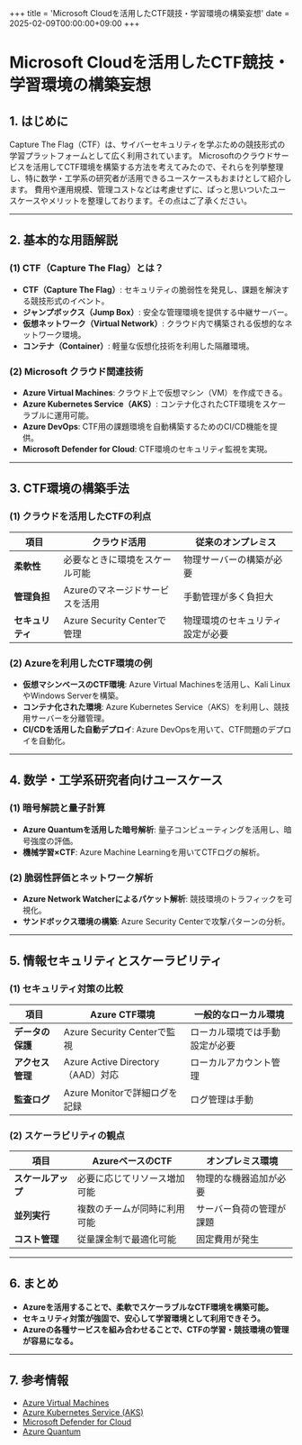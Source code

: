 +++
title = 'Microsoft Cloudを活用したCTF競技・学習環境の構築妄想'
date = 2025-02-09T00:00:00+09:00
+++

# Microsoft Cloudを活用したCTF競技・学習環境の構築妄想

## 1. はじめに

Capture The Flag（CTF）は、サイバーセキュリティを学ぶための競技形式の学習プラットフォームとして広く利用されています。
Microsoftのクラウドサービスを活用してCTF環境を構築する方法を考えてみたので、それらを列挙整理し、特に数学・工学系の研究者が活用できるユースケースもおまけとして紹介します。
費用や運用規模、管理コストなどは考慮せずに、ぱっと思いついたユースケースやメリットを整理しております。その点はご了承ください。

---

## 2. 基本的な用語解説

### **(1) CTF（Capture The Flag）とは？**
- **CTF（Capture The Flag）**: セキュリティの脆弱性を発見し、課題を解決する競技形式のイベント。
- **ジャンプボックス（Jump Box）**: 安全な管理環境を提供する中継サーバー。
- **仮想ネットワーク（Virtual Network）**: クラウド内で構築される仮想的なネットワーク環境。
- **コンテナ（Container）**: 軽量な仮想化技術を利用した隔離環境。

### **(2) Microsoft クラウド関連技術**
- **Azure Virtual Machines**: クラウド上で仮想マシン（VM）を作成できる。
- **Azure Kubernetes Service（AKS）**: コンテナ化されたCTF環境をスケーラブルに運用可能。
- **Azure DevOps**: CTF用の課題環境を自動構築するためのCI/CD機能を提供。
- **Microsoft Defender for Cloud**: CTF環境のセキュリティ監視を実現。

---

## 3. CTF環境の構築手法

### **(1) クラウドを活用したCTFの利点**
| 項目 | クラウド活用 | 従来のオンプレミス |
|------|-----------------|----------------|
| **柔軟性** | 必要なときに環境をスケール可能 | 物理サーバーの構築が必要 |
| **管理負担** | Azureのマネージドサービスを活用 | 手動管理が多く負担大 |
| **セキュリティ** | Azure Security Centerで管理 | 物理環境のセキュリティ設定が必要 |

### **(2) Azureを利用したCTF環境の例**
- **仮想マシンベースのCTF環境**: Azure Virtual Machinesを活用し、Kali LinuxやWindows Serverを構築。
- **コンテナ化された環境**: Azure Kubernetes Service（AKS）を利用し、競技用サーバーを分離管理。
- **CI/CDを活用した自動デプロイ**: Azure DevOpsを用いて、CTF問題のデプロイを自動化。

---

## 4. 数学・工学系研究者向けユースケース

### **(1) 暗号解読と量子計算**
- **Azure Quantumを活用した暗号解析**: 量子コンピューティングを活用し、暗号強度の評価。
- **機械学習×CTF**: Azure Machine Learningを用いてCTFログの解析。

### **(2) 脆弱性評価とネットワーク解析**
- **Azure Network Watcherによるパケット解析**: 競技環境のトラフィックを可視化。
- **サンドボックス環境の構築**: Azure Security Centerで攻撃パターンの分析。

---

## 5. 情報セキュリティとスケーラビリティ

### **(1) セキュリティ対策の比較**
| 項目 | Azure CTF環境 | 一般的なローカル環境 |
|------|--------------|----------------|
| **データの保護** | Azure Security Centerで監視 | ローカル環境では手動設定が必要 |
| **アクセス管理** | Azure Active Directory（AAD）対応 | ローカルアカウント管理 |
| **監査ログ** | Azure Monitorで詳細ログを記録 | ログ管理は手動 |

### **(2) スケーラビリティの観点**
| 項目 | AzureベースのCTF | オンプレミス環境 |
|------|---------------|-----------------|
| **スケールアップ** | 必要に応じてリソース増加可能 | 物理的な機器追加が必要 |
| **並列実行** | 複数のチームが同時に利用可能 | サーバー負荷の管理が課題 |
| **コスト管理** | 従量課金制で最適化可能 | 固定費用が発生 |

---

## 6. まとめ

- **Azureを活用することで、柔軟でスケーラブルなCTF環境を構築可能。**
- **セキュリティ対策が強固で、安心して学習環境として利用できそう。**
- **Azureの各種サービスを組み合わせることで、CTFの学習・競技環境の管理が容易になる。**


---

## 7. 参考情報
- [Azure Virtual Machines](https://azure.microsoft.com/ja-jp/products/virtual-machines/)
- [Azure Kubernetes Service (AKS)](https://azure.microsoft.com/ja-jp/products/kubernetes-service/)
- [Microsoft Defender for Cloud](https://learn.microsoft.com/ja-jp/azure/defender-for-cloud/)
- [Azure Quantum](https://azure.microsoft.com/ja-jp/products/quantum/)


